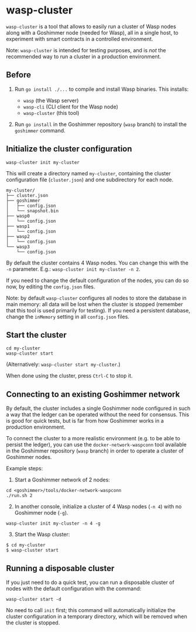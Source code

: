 # wasp-cluster

`wasp-cluster` is a tool that allows to easily run a cluster of Wasp nodes
along with a Goshimmer node (needed for Wasp), all in a single host, to
experiment with smart contracts in a controlled environment.

Note: `wasp-cluster` is intended for testing purposes, and is *not* the
recommended way to run a cluster in a production environment.

## Before

1. Run `go install ./...` to compile and install Wasp binaries. This installs:

   * `wasp` (the Wasp server)
   * `wasp-cli` (CLI client for the Wasp node)
   * `wasp-cluster` (this tool)

2. Run `go install` in the Goshimmer repository (`wasp` branch) to install the
   `goshimmer` command.

## Initialize the cluster configuration

```
wasp-cluster init my-cluster
```

This will create a directory named `my-cluster`, containing the cluster
configuration file (`cluster.json`) and one subdirectory for each node.

```
my-cluster/
├── cluster.json
├── goshimmer
│   ├── config.json
│   └── snapshot.bin
├── wasp0
│   └── config.json
├── wasp1
│   └── config.json
├── wasp2
│   └── config.json
└── wasp3
    └── config.json
```

By default the cluster contains 4 Wasp nodes. You can change this with the
`-n` parameter. E.g.: `wasp-cluster init my-cluster -n 2`.

If you need to change the default configuration of the nodes, you can do so
now, by editing the `config.json` files.

Note: by default `wasp-cluster` configures all nodes to store the database in
main memory: all data will be lost when the cluster is stopped (remember that
this tool is used primarily for testing). If you need a persistent database,
change the `inMemory` setting in all `config.json` files.

## Start the cluster

```
cd my-cluster
wasp-cluster start
```

(Alternatively: `wasp-cluster start my-cluster`.)

When done using the cluster, press `Ctrl-C` to stop it.

## Connecting to an existing Goshimmer network

By default, the cluster includes a single Goshimmer node configured in such a
way that the ledger can be operated without the need for consensus. This is
good for quick tests, but is far from how Goshimmer works in a production
environment.

To connect the cluster to a more realistic environment (e.g. to be able to
persist the ledger), you can use the `docker-network-waspconn` tool available
in the Goshimmer repository (`wasp` branch) in order to operate a cluster of
Goshimmer nodes.

Example steps:

1. Start a Goshimmer network of 2 nodes:

```
cd <goshimmer>/tools/docker-network-waspconn
./run.sh 2
```

2. In another console, initialize a cluster of 4 Wasp nodes (`-n 4`) with no Goshimmer node (`-g`).

```
wasp-cluster init my-cluster -n 4 -g
```

3. Start the Wasp cluster:

```
$ cd my-cluster
$ wasp-cluster start
```

## Running a disposable cluster

If you just need to do a quick test, you can run a disposable cluster of nodes
with the default configuration with the command:

```
wasp-cluster start -d
```

No need to call `init` first; this command will automatically initialize the
cluster configuration in a temporary directory, which will be removed when the
cluster is stopped.
